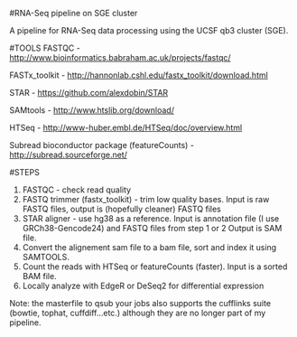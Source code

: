 #RNA-Seq pipeline on SGE cluster

A pipeline for RNA-Seq data processing using the UCSF qb3 cluster (SGE). 

#TOOLS
FASTQC - http://www.bioinformatics.babraham.ac.uk/projects/fastqc/

FASTx_toolkit - http://hannonlab.cshl.edu/fastx_toolkit/download.html

STAR - https://github.com/alexdobin/STAR

SAMtools - http://www.htslib.org/download/

HTSeq - http://www-huber.embl.de/HTSeq/doc/overview.html

Subread bioconductor package (featureCounts) - http://subread.sourceforge.net/ 

#STEPS

1. FASTQC - check read quality
2. FASTQ trimmer (fastx_toolkit) - trim low quality bases. Input is raw FASTQ files, output is (hopefully cleaner) FASTQ files
3. STAR aligner - use hg38 as a reference. Input is annotation file (I use GRCh38-Gencode24) and FASTQ files from step 1 or 2 Output is SAM file.
4. Convert the alignement sam file to a bam file, sort and index it using SAMTOOLS.
5. Count the reads with HTSeq or featureCounts (faster). Input is a sorted BAM file.
6. Locally analyze with EdgeR or DeSeq2 for differential expression


Note: the masterfile to qsub your jobs also supports the cufflinks suite (bowtie, tophat, cuffdiff...etc.) although they are no longer part of my pipeline.
